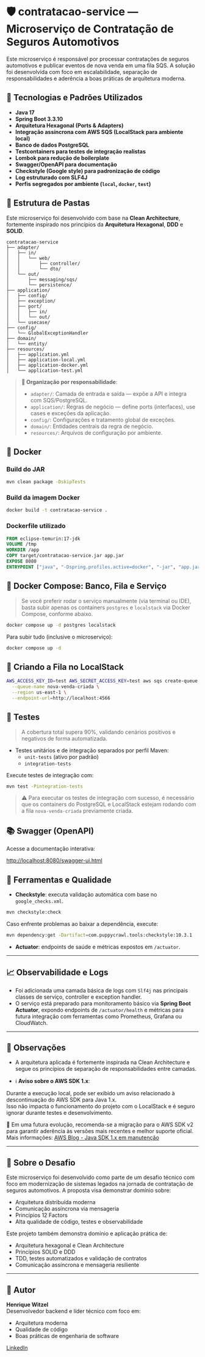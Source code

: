 
# 🛡️ contratacao-service — Microserviço de Contratação de Seguros Automotivos

Este microserviço é responsável por processar contratações de seguros automotivos e publicar eventos de nova venda em uma fila SQS. A solução foi desenvolvida com foco em escalabilidade, separação de responsabilidades e aderência a boas práticas de arquitetura moderna.

## 🚀 Tecnologias e Padrões Utilizados

- **Java 17**
- **Spring Boot 3.3.10**
- **Arquitetura Hexagonal (Ports & Adapters)**
- **Integração assíncrona com AWS SQS (LocalStack para ambiente local)**
- **Banco de dados PostgreSQL**
- **Testcontainers para testes de integração realistas**
- **Lombok para redução de boilerplate**
- **Swagger/OpenAPI para documentação**
- **Checkstyle (Google style) para padronização de código**
- **Log estruturado com SLF4J**
- **Perfis segregados por ambiente (`local`, `docker`, `test`)**


## 📁 Estrutura de Pastas

Este microserviço foi desenvolvido com base na **Clean Architecture**, fortemente inspirado nos princípios da **Arquitetura Hexagonal**, **DDD** e **SOLID**.

```
contratacao-service
├── adapter/
│   ├── in/
│   │   └── web/
│   │       ├── controller/
│   │       └── dto/
│   └── out/
│       ├── messaging/sqs/
│       └── persistence/
├── application/
│   ├── config/
│   ├── exception/
│   ├── port/
│   │   ├── in/
│   │   └── out/
│   └── usecase/
├── config/
│   └── GlobalExceptionHandler
├── domain/
│   └── entity/
├── resources/
│   ├── application.yml
│   ├── application-local.yml
│   ├── application-docker.yml
│   └── application-test.yml
```

> **🧠 Organização por responsabilidade**:
>
> - `adapter/`: Camada de entrada e saída — expõe a API e integra com SQS/PostgreSQL.
> - `application/`: Regras de negócio — define ports (interfaces), use cases e exceções da aplicação.
> - `config/`: Configurações e tratamento global de exceções.
> - `domain/`: Entidades centrais da regra de negócio.
> - `resources/`: Arquivos de configuração por ambiente.

## 🐳 Docker

### Build do JAR
```bash
mvn clean package -DskipTests
```

### Build da imagem Docker
```bash
docker build -t contratacao-service .
```

### Dockerfile utilizado
```dockerfile
FROM eclipse-temurin:17-jdk
VOLUME /tmp
WORKDIR /app
COPY target/contratacao-service.jar app.jar
EXPOSE 8080
ENTRYPOINT ["java", "-Dspring.profiles.active=docker", "-jar", "app.jar"]
```

## 🔗 Docker Compose: Banco, Fila e Serviço
> Se você preferir rodar o serviço manualmente (via terminal ou IDE), basta subir apenas os containers `postgres` e `localstack` via Docker Compose, conforme abaixo.

```bash
docker compose up -d postgres localstack
```

Para subir tudo (inclusive o microserviço):

```bash
docker compose up -d
```

## 📩 Criando a Fila no LocalStack

```bash
AWS_ACCESS_KEY_ID=test AWS_SECRET_ACCESS_KEY=test aws sqs create-queue \
  --queue-name nova-venda-criada \
  --region us-east-1 \
  --endpoint-url=http://localhost:4566
```

## 🧪 Testes
> A cobertura total supera 90%, validando cenários positivos e negativos de forma automatizada.

- Testes unitários e de integração separados por perfil Maven:
  - `unit-tests` (ativo por padrão)
  - `integration-tests`

Execute testes de integração com:

```bash
mvn test -Pintegration-tests
```

> ⚠️ Para executar os testes de integração com sucesso, é necessário que os containers do PostgreSQL e LocalStack estejam rodando com a fila `nova-venda-criada` previamente criada.

## 📚 Swagger (OpenAPI)
Acesse a documentação interativa:

[http://localhost:8080/swagger-ui.html](http://localhost:8080/swagger-ui.html)

## 🧰 Ferramentas e Qualidade

- **Checkstyle**: executa validação automática com base no `google_checks.xml`.  

```bash
mvn checkstyle:check
```

Caso enfrente problemas ao baixar a dependência, execute:

```bash
mvn dependency:get -Dartifact=com.puppycrawl.tools:checkstyle:10.3.1
```

- **Actuator**: endpoints de saúde e métricas expostos em `/actuator`.

---

## 📈 Observabilidade e Logs

- Foi adicionada uma camada básica de logs com `Slf4j` nas principais classes de serviço, controller e exception handler.
- O serviço está preparado para monitoramento básico via **Spring Boot Actuator**, expondo endpoints de `/actuator/health` e métricas para futura integração com ferramentas como Prometheus, Grafana ou CloudWatch.


---

## 📓 Observações

- A arquitetura aplicada é fortemente inspirada na Clean Architecture e segue os princípios de separação de responsabilidades entre camadas.


- ℹ️ **Aviso sobre o AWS SDK 1.x**:  

Durante a execução local, pode ser exibido um aviso relacionado à descontinuação do AWS SDK para Java 1.x.  
Isso não impacta o funcionamento do projeto com o LocalStack e é seguro ignorar durante testes e desenvolvimento.

📌 Em uma futura evolução, recomenda-se a migração para o AWS SDK v2 para garantir aderência às versões mais recentes e melhor suporte oficial.  
Mais informações: [AWS Blog - Java SDK 1.x em manutenção](https://aws.amazon.com/blogs/developer/the-aws-sdk-for-java-1-x-is-in-maintenance-mode-effective-july-31-2024/)

---

## 🎯 Sobre o Desafio

Este microserviço foi desenvolvido como parte de um desafio técnico com foco em modernização de sistemas legados na jornada de contratação de seguros automotivos. A proposta visa demonstrar domínio sobre:

- Arquitetura distribuída moderna
- Comunicação assíncrona via mensageria
- Princípios 12 Factors
- Alta qualidade de código, testes e observabilidade

Este projeto também demonstra domínio e aplicação prática de:

- Arquitetura hexagonal e Clean Architecture
- Princípios SOLID e DDD
- TDD, testes automatizados e validação de contratos
- Comunicação assíncrona e mensageria resiliente

---

## 👤 Autor

**Henrique Witzel**  
Desenvolvedor backend e líder técnico com foco em:

- Arquitetura moderna
- Qualidade de código
- Boas práticas de engenharia de software

[LinkedIn](https://www.linkedin.com/in/henrique-witzel-2aa883149/)
